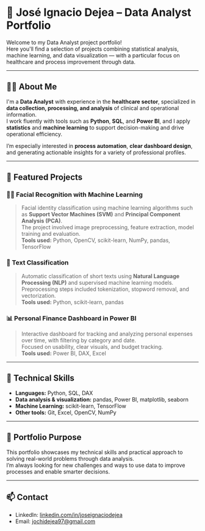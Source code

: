 # 🧠 José Ignacio Dejea – Data Analyst Portfolio

Welcome to my Data Analyst project portfolio!  
Here you'll find a selection of projects combining statistical analysis, machine learning, and data visualization — with a particular focus on healthcare and process improvement through data.

---

## 👨‍💻 About Me

I'm a **Data Analyst** with experience in the **healthcare sector**, specialized in **data collection, processing, and analysis** of clinical and operational information.  
I work fluently with tools such as **Python**, **SQL**, and **Power BI**, and I apply **statistics** and **machine learning** to support decision-making and drive operational efficiency.

I’m especially interested in **process automation**, **clear dashboard design**, and generating actionable insights for a variety of professional profiles.

---

## 📂 Featured Projects

### 🧍‍♂️ Facial Recognition with Machine Learning  
> Facial identity classification using machine learning algorithms such as **Support Vector Machines (SVM)** and **Principal Component Analysis (PCA)**.  
> The project involved image preprocessing, feature extraction, model training and evaluation.  
> **Tools used:** Python, OpenCV, scikit-learn, NumPy, pandas, TensorFlow

### 📝 Text Classification  
> Automatic classification of short texts using **Natural Language Processing (NLP)** and supervised machine learning models.  
> Preprocessing steps included tokenization, stopword removal, and vectorization.  
> **Tools used:** Python, scikit-learn, pandas

### 📊 Personal Finance Dashboard in Power BI  
> Interactive dashboard for tracking and analyzing personal expenses over time, with filtering by category and date.  
> Focused on usability, clear visuals, and budget tracking.  
> **Tools used:** Power BI, DAX, Excel

---

## 🧰 Technical Skills

- **Languages:** Python, SQL, DAX
- **Data analysis & visualization:** pandas, Power BI, matplotlib, seaborn
- **Machine Learning:** scikit-learn, TensorFlow
- **Other tools:** Git, Excel, OpenCV, NumPy

---

## 🚀 Portfolio Purpose

This portfolio showcases my technical skills and practical approach to solving real-world problems through data analysis.  
I’m always looking for new challenges and ways to use data to improve processes and enable smarter decisions.

---

## 📫 Contact

- LinkedIn: [linkedin.com/in/joseignaciodejea](https://www.linkedin.com/in/joseignaciodejea)  
- Email: [jochidejea97@gmail.com](jochidejea97@gmail.com)
